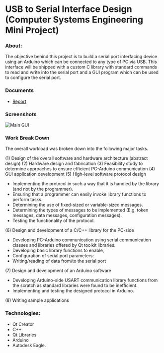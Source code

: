 # USB to Serial Interface Design (Computer Systems Engineering Mini Project)

### About:

The objective behind this project is to build a serial port interfacing device using an Arduino which can be connected to any type of PC via USB. This interface will be shipped with a custom C library with standard commands to read and write into the serial port and a GUI program which can be used to configure the serial port.

### Documents

- [Report](https://github.com/chandimab/usb-to-serial/raw/master/documentation/Project_Report.pdf)

### Screenshots

![Main GUI](https://github.com/chandimab/usb-to-serial/tree/master/documentation/GUI_SS/1_gui.png "GUI")

### Work Break Down

The overall workload was broken down into the following major tasks.

(1) Design of the overall software and hardware architecture (abstract design)
(2) Hardware design and fabrication
(3) Feasibility study to determine approaches to ensure efficient PC-Arduino communication
(4) GUI application development
(5) High-level software protocol design

- Implementing the protocol in such a way that it is handled by the library (and not by the programmer).
- Ensuring that a programmer can easily invoke library functions to perform tasks.
- Determining the use of fixed-sized or variable-sized messages.
- Determining the types of messages to be implemented (E.g. token messages, data messages, configuration messages).
- Testing the functionality of the protocol.

(6) Design and development of a C/C++ library for the PC-side

- Developing PC-Arduino communication using serial communication classes and libraries offered by Qt toolkit libraries.
- Developing basic library functions to enable,
- Configuration of serial port parameters:
- Writing/reading of data from/to the serial port

(7) Design and development of an Arduino software

- Developing Arduino-side USART communication library functions from the scratch as standard libraries were found to be inefficient.
- Implementing and testing the designed protocol in Arduino.

(8) Writing sample applications

### Technologies:

- Qt Creator
- C++
- Qt Libraries
- Arduino
- Autodesk Eagle.
